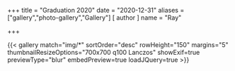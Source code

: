 +++
title = "Graduation 2020"
date = "2020-12-31"
aliases = ["gallery","photo-gallery","Gallery"]
[ author ]
  name = "Ray"
  
+++


{{< gallery match="img/*" sortOrder="desc" rowHeight="150" margins="5" thumbnailResizeOptions="700x700 q100 Lanczos" showExif=true previewType="blur" embedPreview=true loadJQuery=true >}}